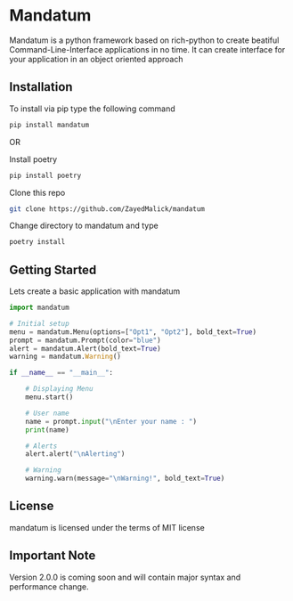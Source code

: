 # Mandatum
Mandatum is a python framework based on rich-python to create beatiful Command-Line-Interface applications in no time. It can create interface for your application in an object oriented approach

## Installation
To install via pip type the following command
```bash
pip install mandatum
```

OR

Install poetry
```bash
pip install poetry
```

Clone this repo
```bash
git clone https://github.com/ZayedMalick/mandatum
```

Change directory to mandatum and type
```bash
poetry install
```

## Getting Started
Lets create a basic application with mandatum

```python
import mandatum

# Initial setup
menu = mandatum.Menu(options=["Opt1", "Opt2"], bold_text=True)
prompt = mandatum.Prompt(color="blue")
alert = mandatum.Alert(bold_text=True)
warning = mandatum.Warning()

if __name__ == "__main__":

    # Displaying Menu
    menu.start()

    # User name
    name = prompt.input("\nEnter your name : ")
    print(name)

    # Alerts
    alert.alert("\nAlerting")

    # Warning
    warning.warn(message="\nWarning!", bold_text=True)
```

## License
mandatum is licensed under the terms of MIT license

## Important Note
Version 2.0.0 is coming soon and will contain major syntax and performance change. 